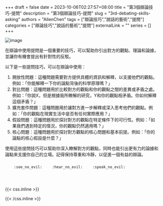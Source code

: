 +++ 
draft = false
date = 2023-10-06T02:27:57+08:00
title = "第3個辯論技巧-提問"
description = "第3個辯論技巧-提問"
slug = "3rd-debating-skills-asking"
authors = "AllenChen"
tags = ["辯論技巧","說話的藝術","提問"]
categories = ["辯論技巧","說話的藝術","提問"]
externalLink = ""
series = []
+++

![image](/images/post/A-rabbit-with-big-blue-eyes-taking-part-in-debate-competition-and-asking-at-school-with-Van-Gogh-style.jpeg)

在辯論中使用提問是一個重要的技巧，可以幫助你引出對方的觀點、理論和論據，並讓你有機會提出有針對性的反駁。

以下是一些提問技巧，可以在辯論中使用：

1. 開放性問題：這種問題需要對方提供具體的資訊和解釋，以支援他們的觀點。例如：「你能解釋一下你的論點背後的科學原理嗎？」
2. 對比問題：這種問題用於比較對方的觀點和你的觀點之間的差異或矛盾之處。例如：「你說X，但是根據我所瞭解的研究，Y和你的觀點相矛盾。你如何解釋這個矛盾？」
3. 擴充套件問題：這種問題用於讓對方進一步解釋或深入思考他們的觀點。例如：「你的觀點在現實生活中是否有任何實際應用？」
4. 假設問題：這種問題用於探討對方的觀點在特定條件下的可行性。例如：「如果我們遇到特定的情況，你的觀點仍然適用嗎？」
5. 核心問題：這種問題用於探討對方觀點的核心問題和基本前提。例如：「你的論點的核心假設是什麼？」

使用這些提問技巧可以幫助你深入瞭解對方的觀點，同時也能引出更有力的論據和論點來支援你自己的立場。記得保持尊重和冷靜，以促進一個有益的辯論。

<p><span class="nowrap"><span class="emojify">🙈</span> <code>:see_no_evil:</code></span>  <span class="nowrap"><span class="emojify">🙉</span> <code>:hear_no_evil:</code></span>  <span class="nowrap"><span class="emojify">🙊</span> <code>:speak_no_evil:</code></span></p>
<br>
    

{{< css.inline >}}
<style>
.emojify {
	font-family: Apple Color Emoji, Segoe UI Emoji, NotoColorEmoji, Segoe UI Symbol, Android Emoji, EmojiSymbols;
	font-size: 2rem;
	vertical-align: middle;
}
@media screen and (max-width:650px) {
  .nowrap {
    display: block;
    margin: 25px 0;
  }
}
</style>
{{< /css.inline >}}
